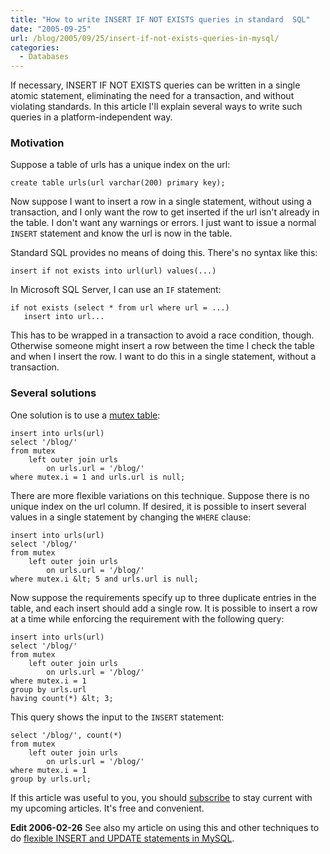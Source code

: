 ```yaml
---
title: "How to write INSERT IF NOT EXISTS queries in standard  SQL"
date: "2005-09-25"
url: /blog/2005/09/25/insert-if-not-exists-queries-in-mysql/
categories:
  - Databases
---
```

If necessary, INSERT IF NOT EXISTS queries can be written in a single atomic statement, eliminating the need for a transaction, and without violating standards. In this article I'll explain several ways to write such queries in a platform-independent way.

### Motivation

Suppose a table of urls has a unique index on the url:

```
create table urls(url varchar(200) primary key);
```

Now suppose I want to insert a row in a single statement, without using a transaction, and I only want the row to get inserted if the url isn't already in the table. I don't want any warnings or errors. I just want to issue a normal `INSERT` statement and know the url is now in the table.

Standard SQL provides no means of doing this. There's no syntax like this:

```
insert if not exists into url(url) values(...)
```

In Microsoft SQL Server, I can use an `IF` statement:

```
if not exists (select * from url where url = ...)
   insert into url...
```

This has to be wrapped in a transaction to avoid a race condition, though. Otherwise someone might insert a row between the time I check the table and when I insert the row. I want to do this in a single statement, without a transaction.

### Several solutions

One solution is to use a [mutex table](/blog/2005/09/22/mutex-tables-in-sql/):

```
insert into urls(url)
select '/blog/'
from mutex
    left outer join urls
        on urls.url = '/blog/'
where mutex.i = 1 and urls.url is null;
```

There are more flexible variations on this technique. Suppose there is no unique index on the url column. If desired, it is possible to insert several values in a single statement by changing the `WHERE` clause:

```
insert into urls(url)
select '/blog/'
from mutex
    left outer join urls
        on urls.url = '/blog/'
where mutex.i &lt; 5 and urls.url is null;
```

Now suppose the requirements specify up to three duplicate entries in the table, and each insert should add a single row. It is possible to insert a row at a time while enforcing the requirement with the following query:

```
insert into urls(url)
select '/blog/'
from mutex
    left outer join urls
        on urls.url = '/blog/'
where mutex.i = 1
group by urls.url
having count(*) &lt; 3;
```

This query shows the input to the `INSERT` statement:

```
select '/blog/', count(*)
from mutex
    left outer join urls
        on urls.url = '/blog/'
where mutex.i = 1
group by urls.url;
```

If this article was useful to you, you should [subscribe](/index.xml) to stay current with my upcoming articles. It's free and convenient.

**Edit 2006-02-26** See also my article on using this and other techniques to do [flexible INSERT and UPDATE statements in MySQL](/blog/2006/02/21/flexible-insert-and-update-in-mysql/).



